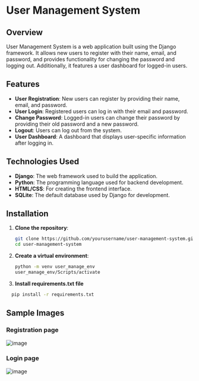 # User Management System

## Overview

User Management System is a web application built using the Django framework. It allows new users to register with their name, email, and password, and provides functionality for changing the password and logging out. Additionally, it features a user dashboard for logged-in users.

## Features

- **User Registration**: New users can register by providing their name, email, and password.
- **User Login**: Registered users can log in with their email and password.
- **Change Password**: Logged-in users can change their password by providing their old password and a new password.
- **Logout**: Users can log out from the system.
- **User Dashboard**: A dashboard that displays user-specific information after logging in.

## Technologies Used

- **Django**: The web framework used to build the application.
- **Python**: The programming language used for backend development.
- **HTML/CSS**: For creating the frontend interface.
- **SQLite**: The default database used by Django for development.

## Installation

1. **Clone the repository**:
    ```bash
    git clone https://github.com/yourusername/user-management-system.git
    cd user-management-system
    ```

2. **Create a virtual environment**:
    ```bash
    python -m venv user_manage_env
    user_manage_env/Scripts/activate
    ```
3. **Install requirements.txt file**
 ```bash
   pip install -r requirements.txt
   ```

## Sample Images
### Registration page
![image](https://github.com/PraveenGupta11001/user_management_system/assets/105053871/d9fa4a05-cc80-4146-9440-7de5f5140527)

### Login page
![image](https://github.com/PraveenGupta11001/user_management_system/assets/105053871/bf604891-1bad-45a8-87be-e1198f3ab181)

